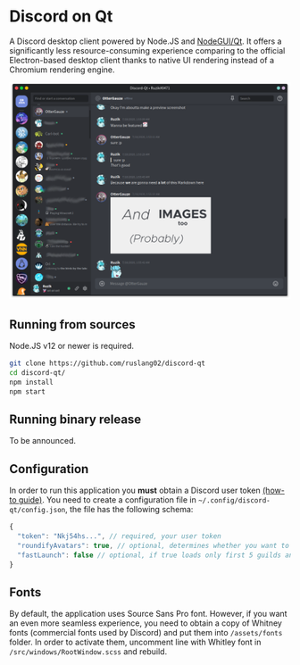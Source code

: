 # Discord on Qt
A Discord desktop client powered by Node.JS and [NodeGUI/Qt](https://github.com/nodegui).
It offers a significantly less resource-consuming experience comparing to the official Electron-based desktop client thanks to native UI rendering instead of a Chromium rendering engine.

![Screenshot](screenshot.png)

## Running from sources
Node.JS v12 or newer is required.
```bash
git clone https://github.com/ruslang02/discord-qt
cd discord-qt/
npm install
npm start
```

## Running binary release
To be announced.

## Configuration
In order to run this application you **must** obtain a Discord user token [(how-to guide)](https://github.com/Tyrrrz/DiscordChatExporter/wiki/Obtaining-Token-and-Channel-IDs).
You need to create a configuration file in `~/.config/discord-qt/config.json`, the file has the following schema:
```js
{
  "token": "Nkj54hs...", // required, your user token
  "roundifyAvatars": true, // optional, determines whether you want to roundify every user avatar
  "fastLaunch": false // optional, if true loads only first 5 guilds and first 5 DM users to launch faster
}
```

## Fonts
By default, the application uses Source Sans Pro font. However, if you want an even more seamless experience, you need to obtain a copy of Whitney fonts (commercial fonts used by Discord) and put them into `/assets/fonts` folder. In order to activate them, uncomment line with Whitley font in `/src/windows/RootWindow.scss` and rebuild.
